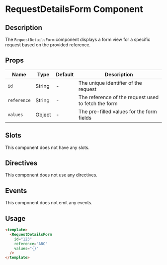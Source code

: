 # RequestDetailsForm Component

## Description

The `RequestDetailsForm` component displays a form view for a
specific request based on the provided reference.

## Props

| Name | Type | Default | Description |
| ---- | ---- | ------- | ----------- |
| `id` | String | - | The unique identifier of the request |
| `reference` | String | - | The reference of the request used to fetch the form |
| `values` | Object | - | The pre-filled values for the form fields |

## Slots

This component does not have any slots.

## Directives

This component does not use any directives.

## Events

This component does not emit any events.

## Usage

```html
<template>
  <RequestDetailsForm
    id="123"
    reference="ABC"
    values="{}"
  />
</template>
```
